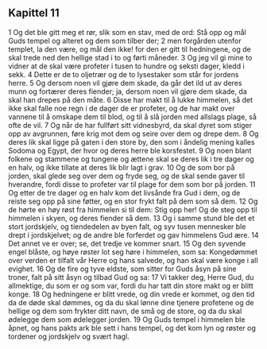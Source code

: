 ## Kapittel 11

1 Og det ble gitt meg et rør, slik som en stav, med de ord: Stå opp og mål Guds tempel og alteret og dem som tilber der;
2 men forgården utenfor templet, la den være, og mål den ikke! for den er gitt til hedningene, og de skal trede ned den hellige stad i to og førti måneder.
3 Og jeg vil gi mine to vidner at de skal være profeter i tusen to hundre og seksti dager, kledd i sekk.
4 Dette er de to oljetrær og de to lysestaker som står for jordens herre.
5 Og dersom noen vil gjøre dem skade, da går det ild ut av deres munn og fortærer deres fiender; ja, dersom noen vil gjøre dem skade, da skal han drepes på den måte.
6 Disse har makt til å lukke himmelen, så det ikke skal falle noe regn i de dager de er profeter, og de har makt over vannene til å omskape dem til blod, og til å slå jorden med allslags plage, så ofte de vil.
7 Og når de har fullført sitt vidnesbyrd, da skal dyret som stiger opp av avgrunnen, føre krig mot dem og seire over dem og drepe dem.
8 Og deres lik skal ligge på gaten i den store by, den som i åndelig mening kalles Sodoma og Egypt, der hvor og deres herre ble korsfestet.
9 Og noen blant folkene og stammene og tungene og ættene skal se deres lik i tre dager og en halv, og ikke tillate at deres lik blir lagt i grav.
10 Og de som bor på jorden, skal glede seg over dem og fryde seg, og de skal sende gaver til hverandre, fordi disse to profeter var til plage for dem som bor på jorden.
11 Og etter de tre dager og en halv kom det livsånde fra Gud i dem, og de reiste seg opp på sine føtter, og en stor frykt falt på dem som så dem.
12 Og de hørte en høy røst fra himmelen si til dem: Stig opp her! Og de steg opp til himmelen i skyen, og deres fiender så dem.
13 Og i samme stund ble det et stort jordskjelv, og tiendedelen av byen falt, og syv tusen mennesker ble drept i jordskjelvet; og de andre ble forferdet og gav himmelens Gud ære.
14 Det annet ve er over; se, det tredje ve kommer snart.
15 Og den syvende engel blåste, og høye røster lot seg høre i himmelen, som sa: Kongedømmet over verden er tilfalt vår Herre og hans salvede, og han skal være konge i all evighet.
16 Og de fire og tyve eldste, som sitter for Guds åsyn på sine troner, falt på sitt åsyn og tilbad Gud og sa:
17 Vi takker deg, Herre Gud, du allmektige, du som er og som var, fordi du har tatt din store makt og er blitt konge.
18 Og hedningene er blitt vrede, og din vrede er kommet, og den tid da de døde skal dømmes, og da du skal lønne dine tjenere profetene og de hellige og dem som frykter ditt navn, de små og de store, og da du skal ødelegge dem som ødelegger jorden.
19 Og Guds tempel i himmelen ble åpnet, og hans pakts ark ble sett i hans tempel, og det kom lyn og røster og tordener og jordskjelv og svært hagl.
